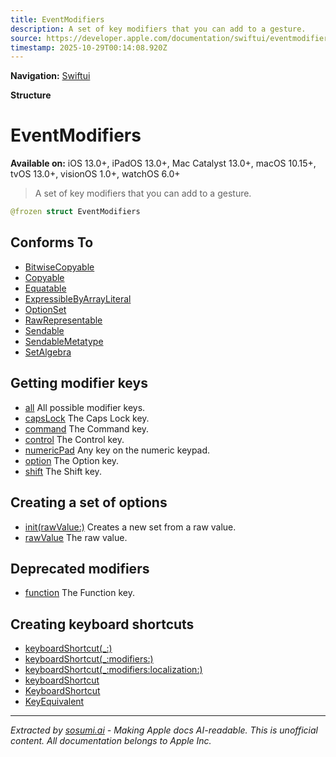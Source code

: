 ```yaml
---
title: EventModifiers
description: A set of key modifiers that you can add to a gesture.
source: https://developer.apple.com/documentation/swiftui/eventmodifiers
timestamp: 2025-10-29T00:14:08.920Z
---
```


**Navigation:** [Swiftui](/documentation/swiftui)

**Structure**

# EventModifiers

**Available on:** iOS 13.0+, iPadOS 13.0+, Mac Catalyst 13.0+, macOS 10.15+, tvOS 13.0+, visionOS 1.0+, watchOS 6.0+

> A set of key modifiers that you can add to a gesture.

```swift
@frozen struct EventModifiers
```

## Conforms To

- [BitwiseCopyable](/documentation/Swift/BitwiseCopyable)
- [Copyable](/documentation/Swift/Copyable)
- [Equatable](/documentation/Swift/Equatable)
- [ExpressibleByArrayLiteral](/documentation/Swift/ExpressibleByArrayLiteral)
- [OptionSet](/documentation/Swift/OptionSet)
- [RawRepresentable](/documentation/Swift/RawRepresentable)
- [Sendable](/documentation/Swift/Sendable)
- [SendableMetatype](/documentation/Swift/SendableMetatype)
- [SetAlgebra](/documentation/Swift/SetAlgebra)

## Getting modifier keys

- [all](/documentation/swiftui/eventmodifiers/all) All possible modifier keys.
- [capsLock](/documentation/swiftui/eventmodifiers/capslock) The Caps Lock key.
- [command](/documentation/swiftui/eventmodifiers/command) The Command key.
- [control](/documentation/swiftui/eventmodifiers/control) The Control key.
- [numericPad](/documentation/swiftui/eventmodifiers/numericpad) Any key on the numeric keypad.
- [option](/documentation/swiftui/eventmodifiers/option) The Option key.
- [shift](/documentation/swiftui/eventmodifiers/shift) The Shift key.

## Creating a set of options

- [init(rawValue:)](/documentation/swiftui/eventmodifiers/init(rawvalue:)) Creates a new set from a raw value.
- [rawValue](/documentation/swiftui/eventmodifiers/rawvalue) The raw value.

## Deprecated modifiers

- [function](/documentation/swiftui/eventmodifiers/function) The Function key.

## Creating keyboard shortcuts

- [keyboardShortcut(_:)](/documentation/swiftui/view/keyboardshortcut(_:))
- [keyboardShortcut(_:modifiers:)](/documentation/swiftui/view/keyboardshortcut(_:modifiers:))
- [keyboardShortcut(_:modifiers:localization:)](/documentation/swiftui/view/keyboardshortcut(_:modifiers:localization:))
- [keyboardShortcut](/documentation/swiftui/environmentvalues/keyboardshortcut)
- [KeyboardShortcut](/documentation/swiftui/keyboardshortcut)
- [KeyEquivalent](/documentation/swiftui/keyequivalent)

---

*Extracted by [sosumi.ai](https://sosumi.ai) - Making Apple docs AI-readable.*
*This is unofficial content. All documentation belongs to Apple Inc.*
